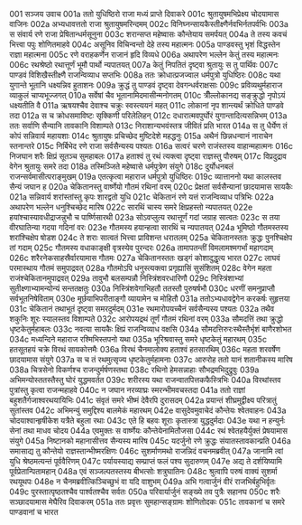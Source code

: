 001  सञ्जय उवाच
001a ततो युधिष्ठिरो राजा मध्यं प्राप्ते दिवाकरे
001c श्रुतायुषमभिप्रेक्ष्य चोदयामास वाजिनः
002a अभ्यधावत्ततो राजा श्रुतायुषमरिन्दमम्
002c विनिघ्नन्सायकैस्तीक्ष्णैर्नवभिर्नतपर्वभिः
003a स संवार्य रणे राजा प्रेषितान्धर्मसूनुना
003c शरान्सप्त महेष्वासः कौन्तेयाय समर्पयत्
004a ते तस्य कवचं भित्त्वा पपुः शोणितमाहवे
004c असूनिव विचिन्वन्तो देहे तस्य महात्मनः
005a पाण्डवस्तु भृशं विद्धस्तेन राज्ञा महात्मना
005c रणे वराहकर्णेन राजानं हृदि विव्यधे
006a अथापरेण भल्लेन केतुं तस्य महात्मनः
006c रथश्रेष्ठो रथात्तूर्णं भूमौ पार्थो न्यपातयत्
007a केतुं निपतितं दृष्ट्वा श्रुतायुः स तु पार्थिवः
007c पाण्डवं विशिखैस्तीक्ष्णै राजन्विव्याध सप्तभिः
008a ततः क्रोधात्प्रजज्वाल धर्मपुत्रो युधिष्ठिरः
008c यथा युगान्ते भूतानि धक्ष्यन्निव हुताशनः
009a क्रुद्धं तु पाण्डवं दृष्ट्वा देवगन्धर्वराक्षसाः
009c प्रविव्यथुर्महाराज व्याकुलं चाप्यभूज्जगत्
010a सर्वेषां चैव भूतानामिदमासीन्मनोगतम्
010c त्रीँल्लोकानद्य सङ्क्रुद्धो नृपोऽयं धक्ष्यतीति वै
011a ऋषयश्चैव देवाश्च चक्रुः स्वस्त्ययनं महत्
011c लोकानां नृप शान्त्यर्थं क्रोधिते पाण्डवे तदा
012a स च क्रोधसमाविष्टः सृक्किणी परिलेलिहन्
012c दधारात्मवपुर्घोरं युगान्तादित्यसन्निभम्
013a ततः सर्वाणि सैन्यानि तावकानि विशाम्पते
013c निराशान्यभवंस्तत्र जीवितं प्रति भारत
014a स तु धैर्येण तं कोपं सन्निवार्य महायशाः
014c श्रुतायुषः प्रचिच्छेद मुष्टिदेशे महद्धनुः
015a अथैनं छिन्नधन्वानं नाराचेन स्तनान्तरे
015c निर्बिभेद रणे राजा सर्वसैन्यस्य पश्यतः
016a सत्वरं चरणे राजंस्तस्य वाहान्महात्मनः
016c निजघान शरैः क्षिप्रं सूतञ्च सुमहाबलः
017a हताश्वं तु रथं त्यक्त्वा दृष्ट्वा राज्ञस्तु पौरुषम्
017c विप्रदुद्राव वेगेन श्रुतायुः समरे तदा
018a तस्मिञ्जिते महेष्वासे धर्मपुत्रेण संयुगे
018c दुर्योधनबलं राजन्सर्वमासीत्पराङ्मुखम्
019a एतत्कृत्वा महाराज धर्मपुत्रो युधिष्ठिरः
019c व्यात्ताननो यथा कालस्तव सैन्यं जघान ह
020a चेकितानस्तु वार्ष्णेयो गौतमं रथिनां वरम्
020c प्रेक्षतां सर्वसैन्यानां छादयामास सायकैः
021a सन्निवार्य शरांस्तांस्तु कृपः शारद्वतो युधि
021c चेकितानं रणे यत्तं राजन्विव्याध पत्रिभिः
022a अथापरेण भल्लेन धनुश्चिच्छेद मारिष
022c सारथिं चास्य समरे क्षिप्रहस्तो न्यपातयत्
022e हयांश्चास्यावधीद्राजन्नुभौ च पार्ष्णिसारथी
023a सोऽवप्लुत्य रथात्तूर्णं गदां जग्राह सात्वतः
023c स तया वीरघातिन्या गदया गदिनां वरः
023e गौतमस्य हयान्हत्वा सारथिं च न्यपातयत्
024a भूमिष्ठो गौतमस्तस्य शरांश्चिक्षेप षोडश
024c ते शराः सात्वतं भित्त्वा प्राविशन्त धरातलम्
025a चेकितानस्ततः क्रुद्धः पुनश्चिक्षेप तां गदाम्
025c गौतमस्य वधाकाङ्क्षी वृत्रस्येव पुरन्दरः
026a तामापतन्तीं विमलामश्मगर्भां महागदाम्
026c शरैरनेकसाहस्रैर्वारयामास गौतमः
027a चेकितानस्ततः खड्गं कोशादुद्धृत्य भारत
027c लाघवं परमास्थाय गौतमं समुपाद्रवत्
028a गौतमोऽपि धनुस्त्यक्त्वा प्रगृह्यासिं सुसंशितम्
028c वेगेन महता राजंश्चेकितानमुपाद्रवत्
029a तावुभौ बलसम्पन्नौ निस्त्रिंशवरधारिणौ
029c निस्त्रिंशाभ्यां सुतीक्ष्णाभ्यामन्योन्यं सन्ततक्षतुः
030a निस्त्रिंशवेगाभिहतौ ततस्तौ पुरुषर्षभौ
030c धरणीं समनुप्राप्तौ सर्वभूतनिषेविताम्
030e मूर्छयाभिपरीताङ्गौ व्यायामेन च मोहितौ
031a ततोऽभ्यधावद्वेगेन करकर्षः सुहृत्तया
031c चेकितानं तथाभूतं दृष्ट्वा समरदुर्मदम्
031e रथमारोपयच्चैनं सर्वसैन्यस्य पश्यतः
032a तथैव शकुनिः शूरः स्यालस्तव विशाम्पते
032c आरोपयद्रथं तूर्णं गौतमं रथिनां वरम्
033a सौमदत्तिं तथा क्रुद्धो धृष्टकेतुर्महाबलः
033c नवत्या सायकैः क्षिप्रं राजन्विव्याध वक्षसि
034a सौमदत्तिरुरःस्थैस्तैर्भृशं बाणैरशोभत
034c मध्यन्दिने महाराज रश्मिभिस्तपनो यथा
035a भूरिश्रवास्तु समरे धृष्टकेतुं महारथम्
035c हतसूतहयं चक्रे विरथं सायकोत्तमैः
036a विरथं चैनमालोक्य हताश्वं हतसारथिम्
036c महता शरवर्षेण छादयामास संयुगे
037a स च तं रथमुत्सृज्य धृष्टकेतुर्महामनाः
037c आरुरोह ततो यानं शतानीकस्य मारिष
038a चित्रसेनो विकर्णश्च राजन्दुर्मर्षणस्तथा
038c रथिनो हेमसन्नाहाः सौभद्रमभिदुद्रुवुः
039a अभिमन्योस्ततस्तैस्तु घोरं युद्धमवर्तत
039c शरीरस्य यथा राजन्वातपित्तकफैस्त्रिभिः
040a विरथांस्तव पुत्रांस्तु कृत्वा राजन्महाहवे
040c न जघान नरव्याघ्रः स्मरन्भीमवचस्तदा
041a ततो राज्ञां बहुशतैर्गजाश्वरथयायिभिः
041c संवृतं समरे भीष्मं देवैरपि दुरासदम्
042a प्रयान्तं शीघ्रमुद्वीक्ष्य परित्रातुं सुतांस्तव
042c अभिमन्युं समुद्दिश्य बालमेकं महारथम्
042e वासुदेवमुवाचेदं कौन्तेयः श्वेतवाहनः
043a चोदयाश्वान्हृषीकेश यत्रैते बहुला रथाः
043c एते हि बहवः शूराः कृतास्त्रा युद्धदुर्मदाः
043e यथा न हन्युर्नः सेनां तथा माधव चोदय
044a एवमुक्तः स वार्ष्णेयः कौन्तेयेनामितौजसा
044c रथं श्वेतहयैर्युक्तं प्रेषयामास संयुगे
045a निष्टानको महानासीत्तव सैन्यस्य मारिष
045c यदर्जुनो रणे क्रुद्धः संयातस्तावकान्प्रति
046a समासाद्य तु कौन्तेयो राज्ञस्तान्भीष्मरक्षिणः
046c सुशर्माणमथो राजन्निदं वचनमब्रवीत्
047a जानामि त्वां युधि श्रेष्ठमत्यन्तं पूर्ववैरिणम्
047c पर्यायस्याद्य सम्प्राप्तं फलं पश्य सुदारुणम्
047e अद्य ते दर्शयिष्यामि पूर्वप्रेतान्पितामहान्
048a एवं सञ्जल्पतस्तस्य बीभत्सोः शत्रुघातिनः
048c श्रुत्वापि परुषं वाक्यं सुशर्मा रथयूथपः
048e न चैनमब्रवीत्किञ्चिच्छुभं वा यदि वाशुभम्
049a अभि गत्वार्जुनं वीरं राजभिर्बहुभिर्वृतः
049c पुरस्तात्पृष्ठतश्चैव पार्श्वतश्चैव सर्वतः
050a परिवार्यार्जुनं सङ्ख्ये तव पुत्रैः सहानघ
050c शरैः सञ्छादयामास मेघैरिव दिवाकरम्
051a ततः प्रवृत्तः सुमहान्सङ्ग्रामः शोणितोदकः
051c तावकानां च समरे पाण्डवानां च भारत


